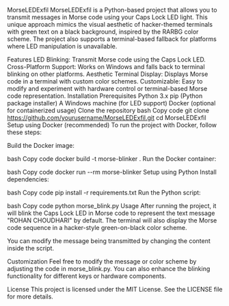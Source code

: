 MorseLEDExfil
MorseLEDExfil is a Python-based project that allows you to transmit messages in Morse code using your Caps Lock LED light. This unique approach mimics the visual aesthetic of hacker-themed terminals with green text on a black background, inspired by the RARBG color scheme. The project also supports a terminal-based fallback for platforms where LED manipulation is unavailable.

Features
LED Blinking: Transmit Morse code using the Caps Lock LED.
Cross-Platform Support: Works on Windows and falls back to terminal blinking on other platforms.
Aesthetic Terminal Display: Displays Morse code in a terminal with custom color schemes.
Customizable: Easy to modify and experiment with hardware control or terminal-based Morse code representation.
Installation
Prerequisites
Python 3.x
pip (Python package installer)
A Windows machine (for LED support)
Docker (optional for containerized usage)
Clone the repository
bash
Copy code
git clone https://github.com/yourusername/MorseLEDExfil.git
cd MorseLEDExfil
Setup using Docker (recommended)
To run the project with Docker, follow these steps:

Build the Docker image:

bash
Copy code
docker build -t morse-blinker .
Run the Docker container:

bash
Copy code
docker run --rm morse-blinker
Setup using Python
Install dependencies:

bash
Copy code
pip install -r requirements.txt
Run the Python script:

bash
Copy code
python morse_blink.py
Usage
After running the project, it will blink the Caps Lock LED in Morse code to represent the text message "ROHAN CHOUDHARI" by default. The terminal will also display the Morse code sequence in a hacker-style green-on-black color scheme.

You can modify the message being transmitted by changing the content inside the script.

Customization
Feel free to modify the message or color scheme by adjusting the code in morse_blink.py. You can also enhance the blinking functionality for different keys or hardware components.

License
This project is licensed under the MIT License. See the LICENSE file for more details.
